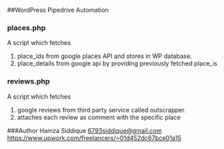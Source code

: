 ##WordPress Pipedrive Automation
### places.php 
A script which fetches 
 1) place_ids from google places API and stores in WP database.
 2) place_details from google api by providing previously fetched place_is

### reviews.php
A script which fetches
1) google reviews from third party service called outscrapper.
2) attaches each review as comment with the specific place

###Author
Hamza Siddique
6793siddique@gmail.com
https://www.upwork.com/freelancers/~01d452dc67bce01a15
